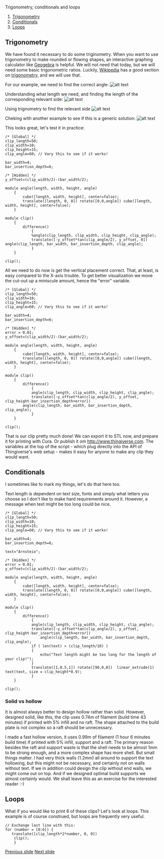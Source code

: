 Trigonometry, conditionals and loops
1. [Trigonometry](#trigonometry)
2. [Conditionals](#conditionals)
3. [Loops](#loops)

## Trigonometry

We have found it necessary to do some triginometry.
When you want to use trigonometry to make rounded or flowing shapes, an interactive graphing calculator like [Geogebra](https://www.geogebra.org/classic) is helpful.
We will not need that today, but we will need some basic trigonometric ratios. 
Luckily, [Wikipedia](https://en.wikipedia.org/) has a good section on [trigonometry](https://en.wikipedia.org/wiki/Trigonometric_functions), and we will use that.

For our example, we need to find the correct angle:
![alt text](bilder/trig01.png "Finding the correct angle")

Understanding what length we need, and finding the length of the corresponding relevant side:
![alt text](bilder/trig02.png "Understanding what length we need, and finding the length of the corresponding relevant side")

Using trignometry to find the relevant side
![alt text](bilder/trig03.png "Using trignometry to find the relevant side")

Cheking with another example to see if this is a generic solution:
![alt text](bilder/trig04.png "Cheking with another example to see if this is a generic solution")

This looks great, let's test it in practice:
~~~
/* [Global] */
clip_length=50;
clip_width=10;
clip_height=15;
clip_angle=60; // Vary this to see if it works!

bar_width=4;
bar_insertion_depth=6;

/* [Hidden] */
y_offset=(clip_width/2)-(bar_width/2);

module angle(length, width, height, angle)
    {
        cube([length, width, height], center=false);
        translate([length, 0, 0]) rotate([0,0,angle]) cube([length, width, height], center=false);
    }

module clip()
    {
        difference()
            {
            %angle(clip_length, clip_width, clip_height, clip_angle);
            translate([-y_offset*tan(clip_angle/2), y_offset, 0]) angle(clip_length, bar_width, bar_insertion_depth, clip_angle);
            }
    }

clip();
~~~
All we need to do now is get the vertical placement correct. That, at least, is easy compared to the X-axis trouble. 
To get better visualization we move the cut-out up a miniscule amount, hence the "error" variable.

~~~
/* [Global] */
clip_length=50;
clip_width=10;
clip_height=15;
clip_angle=60; // Vary this to see if it works!

bar_width=4;
bar_insertion_depth=6;

/* [Hidden] */
error = 0.01; 
y_offset=(clip_width/2)-(bar_width/2);

module angle(length, width, height, angle)
    {
        cube([length, width, height], center=false);
        translate([length, 0, 0]) rotate([0,0,angle]) cube([length, width, height], center=false);
    }

module clip()
    {
        difference()
            {
            angle(clip_length, clip_width, clip_height, clip_angle);
            translate([-y_offset*tan(clip_angle/2), y_offset, clip_height-bar_insertion_depth+error]) 
		angle(clip_length, bar_width, bar_insertion_depth, clip_angle);
            }
    }

clip();
~~~

That is our clip pretty much done! 
We can export it to STL now, and prepare it for printing with Cura. 
Or publish it om <http://www.thingiverse.com>.
The variables at the top of the script - which plug directly into the API of Thingiverse's web setup - makes it easy for anyone to make any clip they would want. 

## Conditionals

I sometimes like to mark my things, let's do that here too.

Text length is dependent on text size, fonts and simply what letters you choose so I don't like to make hard requirements around it. 
However, a message when text might be too long could be nice.  

~~~
/* [Global] */
clip_length=50;
clip_width=10;
clip_height=15;
clip_angle=60; // Vary this to see if it works!

bar_width=4;
bar_insertion_depth=6;

text="Arnsteio";

/* [Hidden] */
error = 0.01;
y_offset=(clip_width/2)-(bar_width/2);

module angle(length, width, height, angle)
    {
        cube([length, width, height], center=false);
        translate([length, 0, 0]) rotate([0,0,angle]) cube([length, width, height], center=false);
    }

module clip()
    {
        difference()
            {
            angle(clip_length, clip_width, clip_height, clip_angle);
            translate([-y_offset*tan(clip_angle/2), y_offset, clip_height-bar_insertion_depth+error]) 
                angle(clip_length, bar_width, bar_insertion_depth, clip_angle);
            if ( len(text) > (clip_length/10) ) 
			{
				echo("Text length might be too long for the length of your clip!");
			}
            translate([1,0.5,1]) rotate([90,0,0])  linear_extrude(1) text(text, size = clip_height*0.9);
            }
    }

clip();
~~~

### Solid vs hollow
It is almost always better to design hollow rather than solid.
However, designed solid, like this, the clip uses 0.74m of filament (build time 43 minutes) if printed with 5% infill and no raft. 
The shape attached to the build plate is not complex so a raft should be unnecessary.

I made a fast hollow version, it uses 0.99m of filament (1 hour 6 minutes build time) if printed with 5% infill, support and a raft. 
The primary reason besides the raft and support waste is that the shell needs to be almost 1mm to be strong enough, and a more complex shape has more shell.
But small things matter. 
I had very thick walls (1.2mm) all around to support the text hollowing, but this might not be necessary, and certainly not on walls without text. 
If we in addition could design the clip without end walls, we might come out on top. 
And if we designed optimal build supports we almost certainly would. 
We shall leave this as an exercise for the interested reader :-)

## Loops
What if you would like to print 6 of these clips? Let's look at loops.
This example is of course construed, but loops are frequently very useful. 

~~~
// Exchange last line with this:
for (number = [0:6]) {
   translate([clip_length*2*number, 0, 0])
    clip();
    }
~~~

[Previous slide](04-modules.md)
[Next slide](06-miscellaneousFunctions.md)
